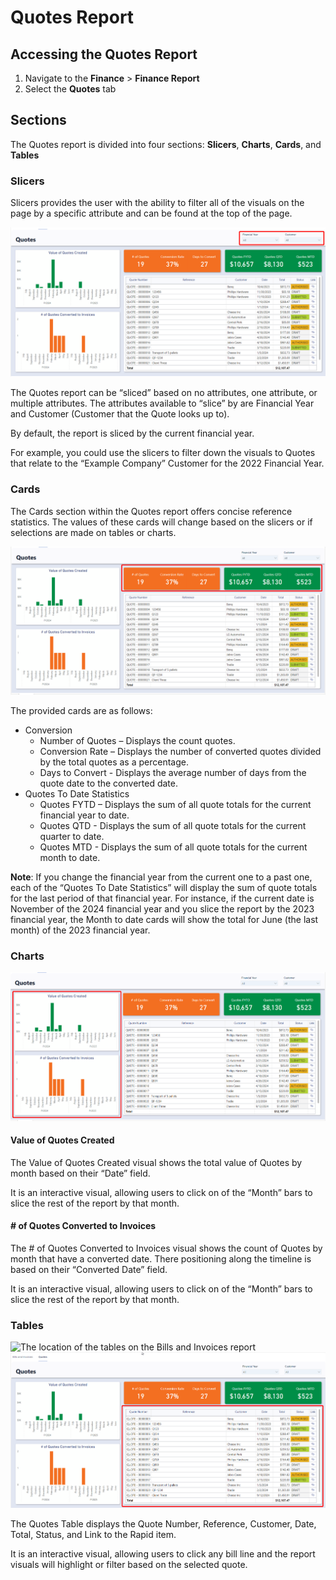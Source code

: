 # Quotes Report

## Accessing the Quotes Report
1. Navigate to the **Finance** &gt; **Finance Report**
2. Select the **Quotes** tab

## Sections
The Quotes report is divided into four sections: **Slicers**, **Charts**, **Cards**, and **Tables**

### Slicers
Slicers provides the user with the ability to filter all of the visuals on the page by a specific attribute and can be found at the top of the page. 

![Location of Quotes Slicers](quotes-slicers.png)

The Quotes report can be “sliced” based on no attributes, one attribute, or multiple attributes. The attributes available to “slice” by are Financial Year and Customer (Customer that the Quote looks up to).

By default, the report is sliced by the current financial year.

For example, you could use the slicers to filter down the visuals to Quotes that relate to the “Example Company” Customer for the 2022 Financial Year.


### Cards
The Cards section within the Quotes report offers concise reference statistics. The values of these cards will change based on the slicers or if selections are made on tables or charts.

![The location of card on the quotes reports](quotes-cards.png)

The provided cards are as follows: 
- Conversion
    - Number of Quotes – Displays the count quotes.
    - Conversion Rate – Displays the number of converted quotes divided by the total quotes as a percentage.
    - Days to Convert - Displays the average number of days from the quote date to the converted date.
- Quotes To Date Statistics
    - Quotes FYTD – Displays the sum of all quote totals for the current financial year to date.
    - Quotes QTD - Displays the sum of all quote totals for the current quarter to date.
    - Quotes MTD - Displays the sum of all quote totals for the current month to date.

**Note**: If you change the financial year from the current one to a past one, each of the “Quotes To Date Statistics” will display the sum of quote totals for the last period of that financial year. For instance, if the current date is November of the 2024 financial year and you slice the report by the 2023 financial year, the Month to date cards will show the total for June (the last month) of the 2023 financial year.


### Charts

![The location of the Charts on the Quotes report](quotes-charts.png)
#### Value of Quotes Created
The Value of Quotes Created visual shows the total value of Quotes by month based on their “Date” field.

It is an interactive visual, allowing users to click on of the “Month” bars to slice the rest of the report by that month.


#### # of Quotes Converted to Invoices
The # of Quotes Converted to Invoices visual shows the count of Quotes by month that have a converted date. There positioning along the timeline is based on their “Converted Date” field. 

It is an interactive visual, allowing users to click on of the “Month” bars to slice the rest of the report by that month.


### Tables
![The location of the tables on the Bills and Invoices report](bills-invoices-tables.png)![The location of the table on the Quotes report](quotes-table.png)

The Quotes Table displays the Quote Number, Reference, Customer, Date, Total, Status, and Link to the Rapid item.

It is an interactive visual, allowing users to click any bill line and the report visuals will highlight or filter based on the selected quote.
 
